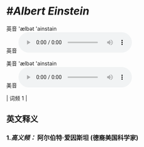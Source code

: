 # ***\#Albert Einstein*** 
英音 'ælbət 'ainstain  
英音
<audio src="./media/Albert Einstein-B.aac" controls="controls"></audio>

美音 'ælbət 'ainstain  
美音
<audio src="./media/Albert Einstein.aac" controls="controls"></audio>



| 词频 1 |  

英文释义
---
### 1.*高义频：* **阿尔伯特·爱因斯坦 (德裔美国科学家)**  


